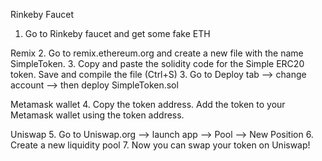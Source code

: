 Rinkeby Faucet
1. Go to Rinkeby faucet and get some fake ETH

Remix
2. Go to remix.ethereum.org and create a new file with the name SimpleToken.
3. Copy and paste the solidity code for the Simple ERC20 token. Save and compile the file (Ctrl+S)
3. Go to Deploy tab --> change account --> then deploy SimpleToken.sol

Metamask wallet
4. Copy the token address. Add the token to your Metamask wallet using the token address.

Uniswap
5. Go to Uniswap.org --> launch app --> Pool --> New Position
6. Create a new liquidity pool
7. Now you can swap your token on Uniswap!
   
